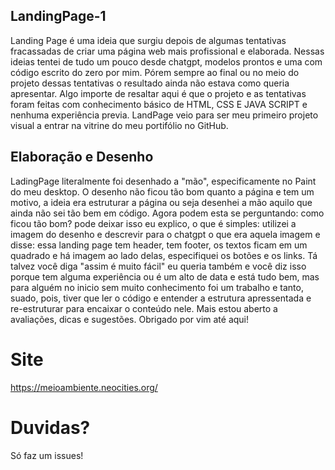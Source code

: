 ## LandingPage-1
Landing Page é uma ideia que surgiu depois de algumas tentativas fracassadas de criar uma página web mais profissional e elaborada. Nessas ideias tentei de tudo um pouco desde chatgpt, modelos prontos e uma com código escrito do zero por mim. Pórem sempre ao final ou no meio do projeto dessas tentativas o resultado ainda não estava como queria apresentar. Algo importe de resaltar aqui é que o projeto e as tentativas foram feitas com conhecimento básico de HTML, CSS E JAVA SCRIPT e nenhuma experiência previa. LandPage veio para ser meu primeiro projeto visual a entrar na vitrine do meu portifólio no GitHub.

## Elaboração e Desenho 
LadingPage literalmente foi desenhado a "mão", especificamente no Paint do meu desktop. O desenho não ficou tão bom quanto a página e tem um motivo, a ideia era estruturar a página ou seja desenhei a mão aquilo que ainda não sei tão bem em código. Agora podem esta se perguntando: como ficou tão bom? pode deixar isso eu explico, o que é simples: utilizei a imagem do desenho e descrevir para o chatgpt o que era aquela imagem e disse: essa landing page tem header, tem footer, os textos ficam em um quadrado e há imagem ao lado delas, especifiquei os botões e os links. Tá talvez você diga "assim é muito fácil" eu queria também e você diz isso porque tem alguma experiência ou é um alto de data e está tudo bem, mas para alguém no inicio sem muito conhecimento foi um trabalho e tanto, suado, pois, tiver que ler o código e entender a estrutura apressentada e re-estruturar para encaixar o conteúdo nele. Mais estou aberto a avaliações, dicas e sugestões. Obrigado por vim até aqui!

# Site
https://meioambiente.neocities.org/

# Duvidas?
Só faz um issues!
